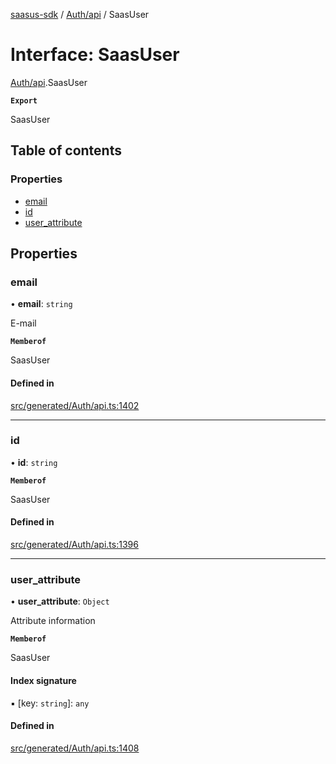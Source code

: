 [saasus-sdk](../README.md) / [Auth/api](../modules/Auth_api.md) / SaasUser

# Interface: SaasUser

[Auth/api](../modules/Auth_api.md).SaasUser

**`Export`**

SaasUser

## Table of contents

### Properties

- [email](Auth_api.SaasUser.md#email)
- [id](Auth_api.SaasUser.md#id)
- [user\_attribute](Auth_api.SaasUser.md#user_attribute)

## Properties

### email

• **email**: `string`

E-mail

**`Memberof`**

SaasUser

#### Defined in

[src/generated/Auth/api.ts:1402](https://github.com/saasus-platform/saasus-sdk-javascript/blob/997c544/src/generated/Auth/api.ts#L1402)

___

### id

• **id**: `string`

**`Memberof`**

SaasUser

#### Defined in

[src/generated/Auth/api.ts:1396](https://github.com/saasus-platform/saasus-sdk-javascript/blob/997c544/src/generated/Auth/api.ts#L1396)

___

### user\_attribute

• **user\_attribute**: `Object`

Attribute information

**`Memberof`**

SaasUser

#### Index signature

▪ [key: `string`]: `any`

#### Defined in

[src/generated/Auth/api.ts:1408](https://github.com/saasus-platform/saasus-sdk-javascript/blob/997c544/src/generated/Auth/api.ts#L1408)
